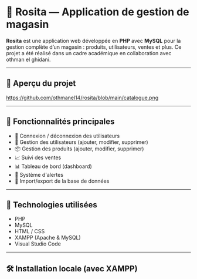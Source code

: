 # 🛒 Rosita — Application de gestion de magasin

**Rosita** est une application web développée en **PHP** avec **MySQL** pour la gestion complète d’un magasin : produits, utilisateurs, ventes et plus. Ce projet a été réalisé dans un cadre académique en collaboration avec othman el ghidani.

---

## 📸 Aperçu du projet

https://github.com/othmanel14/rosita/blob/main/catalogue.png

---

## 🚀 Fonctionnalités principales

- 🔐 Connexion / déconnexion des utilisateurs
- 👤 Gestion des utilisateurs (ajouter, modifier, supprimer)
- 📦 Gestion des produits (ajouter, modifier, supprimer)
- 📈 Suivi des ventes
- 📊 Tableau de bord (dashboard)
- 🔔 Système d'alertes
- 📁 Import/export de la base de données

---

## 🧰 Technologies utilisées

- PHP
- MySQL
- HTML / CSS
- XAMPP (Apache & MySQL)
- Visual Studio Code

---

## 🛠️ Installation locale (avec XAMPP)
